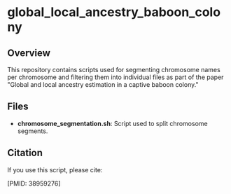 # global_local_ancestry_baboon_colony

## Overview
This repository contains scripts used for segmenting chromosome names per chromosome and filtering them into individual files as part of the paper "Global and local ancestry estimation in a captive baboon colony."

## Files
- **chromosome_segmentation.sh**: Script used to split chromosome segments.


## Citation
If you use this script, please cite:

[PMID: 38959276]
